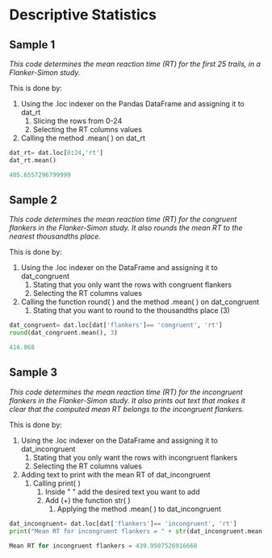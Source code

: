 # Descriptive Statistics
## Sample 1
*This code determines the mean reaction time (RT) for the first 25 trails, in a Flanker-Simon study.*

This is done by:

1. Using the .loc indexer on the Pandas DataFrame and assigning it to dat_rt
    1. Slicing the rows from 0-24
    2. Selecting the RT columns values
2. Calling the method .mean( ) on dat_rt

```python
dat_rt= dat.loc[0:24,'rt']
dat_rt.mean()
```

``` python
405.6557296799999
```

## Sample 2
*This code determines the mean reaction time (RT) for the congruent flankers in the Flanker-Simon study. It also rounds the mean RT to the nearest thousandths place.*

This is done by:
1. Using the .loc indexer on the DataFrame and assigning it to dat_congruent
    1. Stating that you only want the rows with congruent flankers
    2. Selecting the RT columns values
2. Calling the function round( ) and the method .mean( ) on dat_congruent
    1. Stating that you want to round to the thousandths place (3)

``` python
dat_congruent= dat.loc[dat['flankers']== 'congruent', 'rt']
round(dat_congruent.mean(), 3)
```

``` python
416.068
```

## Sample 3
*This code determines the mean reaction time (RT) for the incongruent flankers in the Flanker-Simon study. It also prints out text that makes it clear that the computed mean RT belongs to the incongruent flankers.*

This is done by:
1. Using the .loc indexer on the DataFrame and assigning it to dat_incongruent
    1. Stating that you only want the rows with incongruent flankers
    2. Selecting the RT columns values
2. Adding text to print with the mean RT of dat_incongruent
    1. Calling print( )
        1. Inside " " add the desired text you want to add
        2. Add (+) the function str( )
            1. Applying the method .mean( ) to dat_incongruent

``` python
dat_incongruent= dat.loc[dat['flankers']== 'incongruent', 'rt']
print("Mean RT for incongruent flankers = " + str(dat_incongruent.mean()))
```

``` python
Mean RT for incongruent flankers = 439.9507526916668
```
